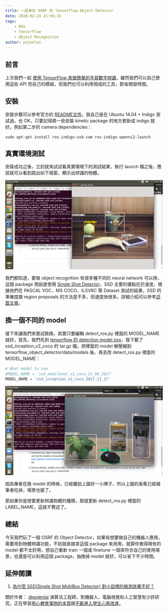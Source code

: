 ```yaml
---
title: 一起來玩 OSRF 的 TensorFlow Object Detector
date: 2018-02-24 21:56:33
tags:
    - ROS
    - TensorFlow
    - Object Recognition
author: pojenlai
---
```


## 前言

上次我們一起 [使用 TensorFlow 來做簡單的手寫數字辨識](https://blog.techbridge.cc/2018/01/27/tensorflow-mnist/)，雖然我們可以自己使用這些 API 兜自己的模組，但我們也可以利用現成的工具，節省開發時間。

## 安裝

安裝步驟可以參考官方的 [README文件](https://github.com/osrf/tensorflow_object_detector/blob/master/README.md)。我自己是在 Ubuntu 14.04 + Indigo 測試過，也 OK，只要記得將一些安裝 kinetic package 的地方更新成 indigo 就好。例如第二步的 camera dependencies：

```
sudo apt-get install ros-indigo-usb-cam ros-indigo-openni2-launch
```

## 真實環境測試

安裝成功之後，立刻就來試試看真實環境下的測試結果，執行 launch 檔之後，應該就可以看到跳出如下視窗，顯示出辨識的物體。

![image](/img/pojenlai/obj_detector.png)

我們都知道，要做 object recognition 有很多種不同的 neural network 可以用，這個 package 預設是使用 [Single Shot Detector](https://github.com/weiliu89/caffe/tree/ssd)，SSD 主要的優點在於速度，根據他們在 PASCAL VOC、MS COCO、ILSVRC 等 Dataset 測試的結果，SSD 的準確度跟 region proposals 的方法差不多，但速度快很多。詳細介紹可以參考[這篇文章](http://blog.csdn.net/u011534057/article/details/52733686)。

## 換一個不同的 model 

接下來讓我們來嘗試換換，其實只要編輯 detect_ros.py 裡面的 MODEL_NAME 就好。首先，我們先到 [tensorflow 的 detection model zoo](https://github.com/tensorflow/models/blob/master/research/object_detection/g3doc/detection_model_zoo.md)，我下載了 ssd_inception_v2_coco 的 tar.gz 檔。把裡面的 model 解壓縮到 tensorflow_object_detector/data/models 後，再去改 detect_ros.py 裡面的 MODEL_NAME：

```python
# What model to use
#MODEL_NAME = 'ssd_mobilenet_v1_coco_11_06_2017'
MODEL_NAME = 'ssd_inception_v2_coco_2017_11_17'
```

![change model](/img/pojenlai/change_model.png)

因為筆者在換 model 的時候，已經離拍上圖好一小陣子，所以上圖的香蕉已經被筆者吃掉，場景也變了。

那如果你是想要更新辨識物體的種類，那就更新 detect_ros.py 裡面的 LABEL_NAME，這就不贅述了。

## 總結

今天我們玩了一個 OSRF 的 Object Detector，如果有想要做自己的機器人應用，需要用到物體辨識功能，不妨就直接拿這個 package 來用用，就算你覺得現有的 model 都不太好用，想自己重新 train 一個或 finetune 一個來符合自己的使用場景，也還是可以利用這個 package，抽換掉 model 就好，可以省下不少時間。

## 延伸閱讀

1. [為什麼 SSD(Single Shot MultiBox Detector) 對小目標的檢測效果不好？](https://www.zhihu.com/question/49455386)

關於作者：
[@pojenlai](https://pojenlai.wordpress.com/) 演算法工程師，對機器人、電腦視覺和人工智慧有少許研究，正在學習[用心體會事物的本質](https://buzzorange.com/techorange/2017/07/10/elon-musk-first-principle/)跟[不斷進入學生心態改進](https://www.ted.com/talks/eduardo_briceno_how_to_get_better_at_the_things_you_care_about)。

